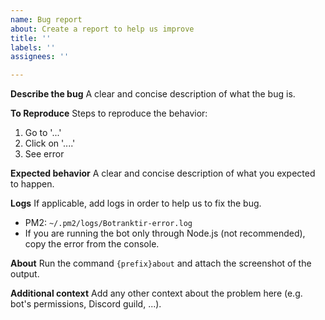 ```yaml
---
name: Bug report
about: Create a report to help us improve
title: ''
labels: ''
assignees: ''

---
```


**Describe the bug**
A clear and concise description of what the bug is.

**To Reproduce**
Steps to reproduce the behavior:
1. Go to '...'
2. Click on '....'
3. See error

**Expected behavior**
A clear and concise description of what you expected to happen.

**Logs**
If applicable, add logs in order to help us to fix the bug.
- PM2: `~/.pm2/logs/Botranktir-error.log`
- If you are running the bot only through Node.js (not recommended), copy the error from the console.

**About**
Run the command `{prefix}about` and attach the screenshot of the output.

**Additional context**
Add any other context about the problem here (e.g. bot's permissions, Discord guild, ...).

